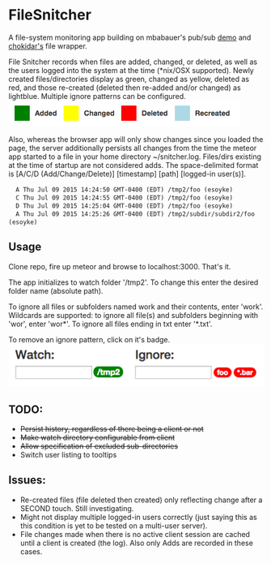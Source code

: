 # FileSnitcher

A file-system monitoring app building on mbabauer's pub/sub <a href="https://github.com/mbabauer/meteor_publicationsDemo">demo</a> and <a href="https://github.com/paulmillr/chokidar">chokidar's</a> file wrapper.

File Snitcher records when files are added, changed, or deleted, as well as the users logged into the system at the time (*nix/OSX supported). Newly created files/directories display as green, changed as yellow, deleted as red, and those re-created (deleted then re-added and/or changed) as lightblue. Multiple ignore patterns can be configured.<br>
<img src="public/legend_hor.png"/>

Also, whereas the browser app will only show changes since you loaded the page, the server additionally persists all changes from the time the meteor app started to a file in your home directory ~/snitcher.log. Files/dirs existing at the time of startup are not considered adds. The space-delimited format is [A/C/D (Add/Change/Delete)] [timestamp] [path] [logged-in user(s)].

```
  A Thu Jul 09 2015 14:24:50 GMT-0400 (EDT) /tmp2/foo (esoyke)
  C Thu Jul 09 2015 14:24:55 GMT-0400 (EDT) /tmp2/foo (esoyke)
  D Thu Jul 09 2015 14:25:04 GMT-0400 (EDT) /tmp2/foo (esoyke)
  A Thu Jul 09 2015 14:25:26 GMT-0400 (EDT) /tmp2/subdir/subdir2/foo (esoyke)
```
<a name="usage"></a>
## Usage
Clone repo, fire up meteor and browse to localhost:3000. That's it.

The app initializes to watch folder '/tmp2'. To change this enter the desired folder name (absolute path).

To ignore all files or subfolders named work and their contents, enter 'work'. Wildcards are supported: to ignore all file(s) and subfolders beginning with 'wor', enter 'wor*'. To ignore all files ending in txt enter '*.txt'.

To remove an ignore pattern, click on it's badge.<br>
<img src="public/snitcherDirs.png"/>

## TODO:
* ~~Persist history, regardless of there being a client or not~~
* ~~Make watch directory configurable from client~~
* ~~Allow specification of excluded sub-directories~~
* Switch user listing to tooltips

## Issues:
* Re-created files (file deleted then created) only reflecting change after a SECOND touch. Still investigating.
* Might not display multiple logged-in users correctly (just saying this as this condition is yet to be tested on a multi-user server).
* File changes made when there is no active client session are cached until a client is created (the log). Also only Adds are recorded in these cases.

